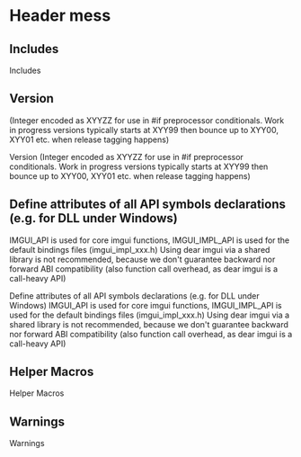 # Header mess
## Includes

Includes
## Version
(Integer encoded as XYYZZ for use in #if preprocessor conditionals. Work in progress versions typically starts at XYY99 then bounce up to XYY00, XYY01 etc. when release tagging happens)

Version
(Integer encoded as XYYZZ for use in #if preprocessor conditionals. Work in progress versions typically starts at XYY99 then bounce up to XYY00, XYY01 etc. when release tagging happens)
## Define attributes of all API symbols declarations (e.g. for DLL under Windows)
IMGUI_API is used for core imgui functions, IMGUI_IMPL_API is used for the default bindings files (imgui_impl_xxx.h)
Using dear imgui via a shared library is not recommended, because we don't guarantee backward nor forward ABI compatibility (also function call overhead, as dear imgui is a call-heavy API)

Define attributes of all API symbols declarations (e.g. for DLL under Windows)
IMGUI_API is used for core imgui functions, IMGUI_IMPL_API is used for the default bindings files (imgui_impl_xxx.h)
Using dear imgui via a shared library is not recommended, because we don't guarantee backward nor forward ABI compatibility (also function call overhead, as dear imgui is a call-heavy API)
## Helper Macros

Helper Macros
## Warnings

Warnings
